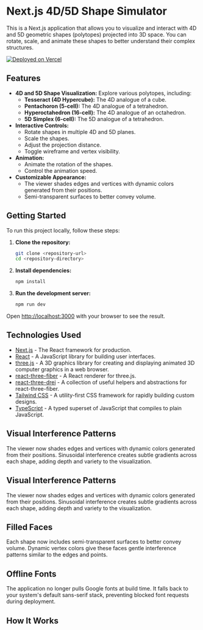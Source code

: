 # Next.js 4D/5D Shape Simulator

This is a Next.js application that allows you to visualize and interact with 4D and 5D geometric shapes (polytopes) projected into 3D space. You can rotate, scale, and animate these shapes to better understand their complex structures.

[![Deployed on Vercel](https://img.shields.io/badge/Deployed%20on-Vercel-black?style=for-the-badge&logo=vercel)](https://vercel.com/qrcode1337s-projects/v0-next-js-4d-shape-simulator)

## Features

- **4D and 5D Shape Visualization:** Explore various polytopes, including:
  - **Tesseract (4D Hypercube):** The 4D analogue of a cube.
  - **Pentachoron (5-cell):** The 4D analogue of a tetrahedron.
  - **Hyperoctahedron (16-cell):** The 4D analogue of an octahedron.
  - **5D Simplex (6-cell):** The 5D analogue of a tetrahedron.
- **Interactive Controls:**
  - Rotate shapes in multiple 4D and 5D planes.
  - Scale the shapes.
  - Adjust the projection distance.
  - Toggle wireframe and vertex visibility.
- **Animation:**
  - Animate the rotation of the shapes.
  - Control the animation speed.
- **Customizable Appearance:**
  - The viewer shades edges and vertices with dynamic colors generated from their positions.
  - Semi-transparent surfaces to better convey volume.

## Getting Started

To run this project locally, follow these steps:

1. **Clone the repository:**
   ```bash
   git clone <repository-url>
   cd <repository-directory>
   ```

2. **Install dependencies:**
   ```bash
   npm install
   ```

3. **Run the development server:**
   ```bash
   npm run dev
   ```

Open [http://localhost:3000](http://localhost:3000) with your browser to see the result.

## Technologies Used

- [Next.js](https://nextjs.org/) - The React framework for production.
- [React](https://reactjs.org/) - A JavaScript library for building user interfaces.
- [three.js](https://threejs.org/) - A 3D graphics library for creating and displaying animated 3D computer graphics in a web browser.
- [react-three-fiber](https://docs.pmnd.rs/react-three-fiber/getting-started/introduction) - A React renderer for three.js.
- [react-three-drei](https://github.com/pmndrs/drei) - A collection of useful helpers and abstractions for react-three-fiber.
- [Tailwind CSS](https://tailwindcss.com/) - A utility-first CSS framework for rapidly building custom designs.
- [TypeScript](https://www.typescriptlang.org/) - A typed superset of JavaScript that compiles to plain JavaScript.

## Visual Interference Patterns

The viewer now shades edges and vertices with dynamic colors generated from
their positions. Sinusoidal interference creates subtle gradients across each
shape, adding depth and variety to the visualization.

## Visual Interference Patterns

The viewer now shades edges and vertices with dynamic colors generated from
their positions. Sinusoidal interference creates subtle gradients across each
shape, adding depth and variety to the visualization.

## Filled Faces

Each shape now includes semi-transparent surfaces to better convey volume.
Dynamic vertex colors give these faces gentle interference patterns similar to
the edges and points.

## Offline Fonts

The application no longer pulls Google fonts at build time. It falls back to
your system's default sans-serif stack, preventing blocked font requests during
deployment.

## How It Works

